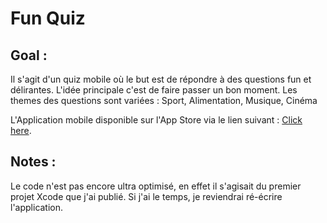 # Fun Quiz

## Goal :
Il s'agit d'un quiz mobile où le but est de répondre à des questions fun et délirantes.
L'idée principale c'est de faire passer un bon moment.
Les themes des questions sont variées : Sport, Alimentation, Musique, Cinéma

L'Application mobile disponible sur l'App Store via le lien suivant : [Click here](https://itunes.apple.com/fr/app/fun-quiz/id1449412667?mt=8).

## Notes :
Le code n'est pas encore ultra optimisé, en effet il s'agisait du premier projet Xcode que j'ai publié.
Si j'ai le temps, je reviendrai ré-écrire l'application. 

